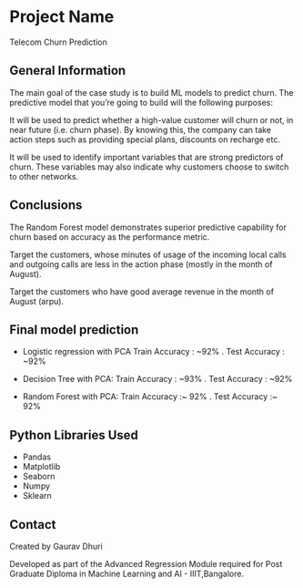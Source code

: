 # Project Name
Telecom Churn Prediction 


## General Information
The main goal of the case study is to build ML models to predict churn. The predictive model that you’re going to build will the following purposes:

It will be used to predict whether a high-value customer will churn or not, in near future (i.e. churn phase). By knowing this, the company can take action steps such as providing special plans, discounts on recharge etc.

It will be used to identify important variables that are strong predictors of churn. These variables may also indicate why customers choose to switch to other networks.

## Conclusions
The Random Forest model demonstrates superior predictive capability for churn based on accuracy as the performance metric.

Target the customers, whose minutes of usage of the incoming local calls and outgoing calls are less in the action phase (mostly in the month of August).

Target the customers who have good average revenue in the month of August (arpu).


## Final model prediction
   
- Logistic regression with PCA Train Accuracy : ~92% . Test Accuracy : ~92%

- Decision Tree with PCA: Train Accuracy : ~93% . Test Accuracy : ~92%

- Random Forest with PCA: Train Accuracy :~ 92% . Test Accuracy :~ 92%


## Python Libraries Used
- Pandas 
- Matplotlib 
- Seaborn 
- Numpy
- Sklearn  



## Contact
Created by Gaurav Dhuri


Developed as part of the Advanced Regression Module required for Post Graduate Diploma in Machine Learning and AI - IIIT,Bangalore.
